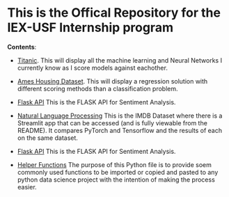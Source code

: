 # This is the Offical Repository for the IEX-USF Internship program

**Contents**:
 
- [Titanic](https://github.com/DomenickD/DataScience-IEX-USF/tree/main/Titanic). This will display all the machine learning and Neural Networks I currently know as I score models against eachother. 

- [Ames Housing Dataset](https://github.com/DomenickD/DataScience-IEX-USF/tree/main/Housing_Regression). This will display a regression solution with different scoring methods than a classification problem.

- [Flask API](https://github.com/DomenickD/DataScience-IEX-USF/tree/main/Flask_API) This is the FLASK API for Sentiment Analysis. 

- [Natural Language Processing](https://github.com/DomenickD/DataScience-IEX-USF/tree/main/NLP/IMDB_App) This is the IMDB Dataset where there is a Streamlit app that can be accessed (and is fully viewable from the README). It compares PyTorch and Tensorflow and the results of each on the same dataset.

- [Flask API](https://github.com/DomenickD/DataScience-IEX-USF/tree/main/Flask_API) This is the FLASK API for Sentiment Analysis. 

- [Helper Functions](https://github.com/DomenickD/DataScience-IEX-USF/blob/main/helper_functions.py) The purpose of this Python file is to provide soem commonly used functions to be imported or copied and pasted to any python data science project with the intention of making the process easier. 
